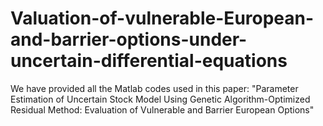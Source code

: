 # Valuation-of-vulnerable-European-and-barrier-options-under-uncertain-differential-equations
We have provided all the Matlab codes used in this paper: "Parameter Estimation of Uncertain Stock Model Using Genetic Algorithm-Optimized Residual Method: Evaluation of Vulnerable and Barrier European Options"
